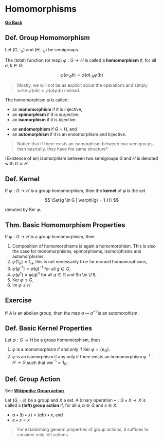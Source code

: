 # Homomorphisms

[**Go Back**](../00-index.md)

## Def. Group Homomorphism

Let $(G, \cdot_G)$ and $(H, \cdot_H)$ be semigroups.

The (total) function (or map) $\varphi: G \to H$ is called a **homomorphism** if, for all $a, b \in G$:

$$\varphi(a \cdot_G b) = \varphi(a) \cdot_H \varphi(b)$$

> Mostly, we will not be as explicit about the operations and simply write $\varphi(ab)=\varphi(a)\varphi(b)$ instead.

The homomorphism $\varphi$ is called:

* an **monomorphism** if it is injective,
* an **epimorphism** if it is surjective,
* an **isomorphism** if it is bijective.

<!--  -->

* an **endomorphism** if $G=H$, and
* an **automorphism** if it is an endomorphism and bijective.

> Notice that if there exists an isomorphism between two semigroups, then basically, they have the  same structure*.

(Existence of an) isomorphism between two semigroups $G$ and $H$ is denoted with $G \cong H$.

## Def. Kernel

If $\varphi: G \to H$ is a group homomorphism, then the **kernel** of $\varphi$ is the set

$$
\Set{g \in G | \varphi(g) = 1_H}
$$

denoted by $\text{Ker }\varphi$.

## Thm. Basic Homomorphism Properties

If $\varphi: G \to H$ is a group homomorphism, then

1. Composition of homomorphisms is again a homomorphism. This is also the case for monomorphisms, epimorphisms, isomorphisms and automorphisms.
2. $\varphi(1_G) = 1_H$, this is not necessarily true for monoid homomorphisms,
3. $\varphi(g^{-1}) = \varphi(g)^{-1}$ for all $g \in G$,
4. $\varphi(g^n) = \varphi(g)^n$ for all $g \in G$ and $n \in \Z$,
5. $\text{Ker }\varphi \leq G$,
6. $\text{Im }\varphi \leq H$

## Exercise

If $A$ is an abelian group, then the map $a \mapsto a^{-1}$ is an automorphism.

## Def. Basic Kernel Properties

Let $\varphi: G \to H$ be a group homomorphism, then

1. $\varphi$ is a monomorphism if and only if $\text{Ker } \varphi = \{e_G\}$.
2. $\varphi$ is an isomorphism if any only if there exists an homomorphism $\varphi^{-1}: H \to G$ such that $\varphi \varphi^{-1} = 1_G$.

## Def. Group Action

See [**Wikipedia: Group action**](https://en.wikipedia.org/wiki/Group_action).

Let $(G, \cdot, e)$ be a group and $X$ a set. A binary operation $\bullet: G \times X \to X$ is called a **(left) group action** if, for all $a,b \in G$ and $x \in X$:

* $a \bullet (b \bullet x) = (a b) \bullet x$, and
* $e \bullet x = x$

> For establishing general properties of group actions, it suffices to consider only left actions.
